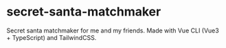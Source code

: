 # secret-santa-matchmaker

Secret santa matchmaker for me and my friends. Made with Vue CLI (Vue3 + TypeScript) and TailwindCSS.
